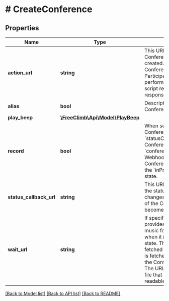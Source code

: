 # # CreateConference

## Properties

Name | Type | Description | Notes
------------ | ------------- | ------------- | -------------
**action_url** | **string** | This URL is invoked once the Conference is successfully created. Actions on the Conference, such as adding Participants, can be performed via the PerCL script returned in the response. |
**alias** | **bool** | Descriptive name for the Conference. | [optional]
**play_beep** | [**\FreeClimb\Api\Model\PlayBeep**](PlayBeep.md) |  | [optional]
**record** | **bool** | When set to &#x60;true&#x60;, the entire Conference is recorded. The &#x60;statusCallbackUrl&#x60; of the Conference will receive a &#x60;conferenceRecordingEnded&#x60; Webhook when the Conference transitions from the &#x60;inProgress&#x60; to empty state. | [optional]
**status_callback_url** | **string** | This URL is invoked when the status of the Conference changes or when a recording of the Conference has become available. | [optional]
**wait_url** | **string** | If specified, this URL provides the custom hold music for the Conference when it is in the populated state. This attribute is always fetched using HTTP GET and is fetched just once – when the Conference is created. The URL must be an audio file that is reachable and readable by FreeClimb. | [optional]

[[Back to Model list]](../../README.md#models) [[Back to API list]](../../README.md#endpoints) [[Back to README]](../../README.md)
